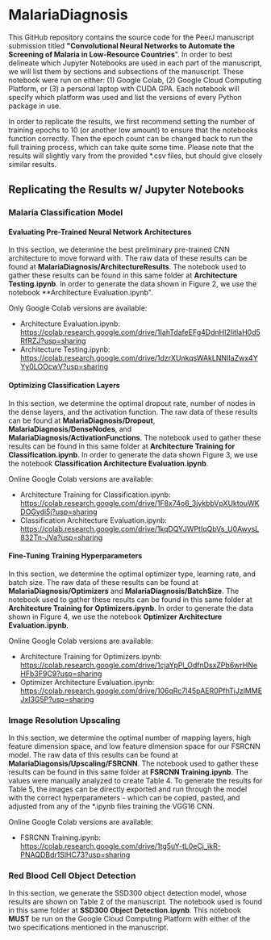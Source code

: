 # MalariaDiagnosis
This GitHub repository contains the source code for the PeerJ manuscript submission titled **"Convolutional Neural Networks to Automate the Screening of Malaria in Low-Resource Countries**". In order to best delineate which Jupyter Notebooks are used in each part of the manuscript, we will list them by sections and subsections of the manuscript. These notebook were run on either: (1) Google Colab, (2) Google Cloud Computing Platform, or (3) a personal laptop with CUDA GPA. Each notebook will specify which platform was used and list the versions of every Python package in use. 

In order to replicate the results, we first recommend setting the number of training epochs to 10 (or another low amount) to ensure that the notebooks function correctly. Then the epoch count can be changed back to run the full training process, which can take quite some time. Please note that the results will slightly vary from the provided \*.csv files, but should give closely similar results. 

## Replicating the Results w/ Jupyter Notebooks

### Malaria Classification Model

#### Evaluating Pre-Trained Neural Network Architectures
In this section, we determine the best preliminary pre-trained CNN architecture to move forward with. The raw data of these results can be found at **MalariaDiagnosis/ArchitectureResults**. The notebook used to gather these results can be found in this same folder at **Architecture Testing.ipynb**. In order to generate the data shown in Figure 2, we use the notebook **Architecture Evaluation.ipynb". 

Only Google Colab versions are available:
- Architecture Evaluation.ipynb: https://colab.research.google.com/drive/1IahTdafeEFg4DdnHI2IitlaH0d5RfRZJ?usp=sharing
- Architecture Testing.ipynb: https://colab.research.google.com/drive/1dzrXUnkqsWAkLNNIIaZwx4YYy0LOOcwV?usp=sharing

#### Optimizing Classification Layers
In this section, we determine the optimal dropout rate, number of nodes in the dense layers, and the activation function. The raw data of these results can be found at **MalariaDiagnosis/Dropout**, **MalariaDiagnosis/DenseNodes**, and **MalariaDiagnosis/ActivationFunctions**. The notebook used to gather these results can be found in this same folder at **Architecture Training for Classification.ipynb**. In order to generate the data shown Figure 3, we use the notebook **Classification Architecture Evaluation.ipynb**.
  
Online Google Colab versions are available:
- Architecture Training for Classification.ipynb: https://colab.research.google.com/drive/1F8x74o6_3jykbbVpXUktouWKDOGydi5j?usp=sharing
- Classification Architecture Evaluation.ipynb: https://colab.research.google.com/drive/1kqDQYJWPtIqQbVs_U0AwysL832Tn-JVa?usp=sharing

#### Fine-Tuning Training Hyperparameters
In this section, we determine the optimal optimizer type, learning rate, and batch size. The raw data of these results can be found at **MalariaDiagnosis/Optimizers** and **MalariaDiagnosis/BatchSize**. The notebook used to gather these results can be found in this same folder at **Architecture Training for Optimizers.ipynb**. In order to generate the data shown in Figure 4, we use the notebook **Optimizer Architecture Evaluation.ipynb**. 

Online Google Colab versions are available: 
- Architecture Training for Optimizers.ipynb: https://colab.research.google.com/drive/1cjaYpPl_OdfnDsxZPb6wrHNeHFb3F9C9?usp=sharing
- Optimizer Architecture Evaluation.ipynb: https://colab.research.google.com/drive/106qRc7l45pAER0PfhTiJzlMMEJxI3G5P?usp=sharing

### Image Resolution Upscaling
In this section, we determine the optimal number of mapping layers, high feature dimension space, and low feature dimension space for our FSRCNN model. The raw data of this results can be found at **MalariaDiagonsis/Upscaling/FSRCNN**. The notebook used to gather these results can be found in this same folder at **FSRCNN Training.ipynb**. The values were manually analyzed to create Table 4. To generate the results for Table 5, the images can be directly exported and run through the model with the correct hyperparameters - which can be copied, pasted, and adjusted from any of the \*.ipynb files training the VGG16 CNN.

Online Google Colab versions are available: 
- FSRCNN Training.ipynb: https://colab.research.google.com/drive/1tg5uY-tL0eCj_ikR-PNAQDBdr1SlHC73?usp=sharing

### Red Blood Cell Object Detection
In this section, we generate the SSD300 object detection model, whose results are shown on Table 2 of the manuscript. The notebook used is found in this same folder at **SSD300 Object Detection.ipynb**. This notebook **MUST** be run on the Google Cloud Computing Platform with either of the two specifications mentioned in the manuscript. 
